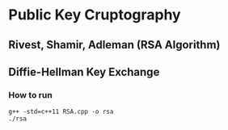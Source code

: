 # Public Key Cruptography

## Rivest, Shamir, Adleman (RSA Algorithm)




## Diffie-Hellman Key Exchange





### How to run

```
g++ -std=c++11 RSA.cpp -o rsa
./rsa
```